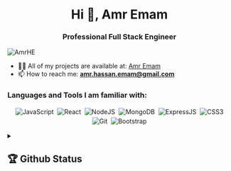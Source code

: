 <h1 align="center">Hi 👋, Amr Emam</h1>
<h3 align="center">Professional Full Stack Engineer</h3>

<p align="left"> <img src="https://komarev.com/ghpvc/?username=AmrHE&label=Profile%20views&color=0e75b6&style=flat" alt="AmrHE" /> </p>

<!-- [<img src="https://img.shields.io/github/followers/AmrHE?logo=github&style=for-the-badge&logoColor=white">](https://github.com/AmrHE) -->
<!-- [<img alt="Gmail" src="https://img.shields.io/badge/Gmail-D14836?style=for-the-badge&logo=gmail&logoColor=white" />](mailto:amr.hassan.emam@gmail.com) -->
<!-- [<img src="https://img.shields.io/badge/linkedin-%230077B5.svg?&style=for-the-badge&logo=linkedin&logoColor=white">](https://www.linkedin.com/in/amr-hassan-emam/) -->
<!-- [<img src="https://img.shields.io/badge/Portfolio-%23000000.svg?&style=for-the-badge">](https://amrhassan.vercel.app) -->



<!-- TODO -->
- 👨‍💻 All of my projects are available at: <a href="https://amrhassan.vercel.app" target="_blank">Amr Emam</a>
- 📫 How to reach me: **amr.hassan.emam@gmail.com**
<!-- - 🔭 I’m currently working on [Etica Technology](https://eticatechnology.com) -->
<!-- - 📄 The project that got me my current job, without being interview: [Amr Emam](https://amrhassan.vercel.app) -->

<h3 align="left">Languages and Tools I am familiar with:</h3>

<p align="center">

<img alt="JavaScript" src="https://img.shields.io/badge/javascript%20-%23323330.svg?&style=for-the-badge&logo=javascript&logoColor=%23F7DF1E" style="margin:2px;"/>
<img alt="React" src="https://img.shields.io/badge/react%20-%2320232a.svg?&style=for-the-badge&logo=react&logoColor=%2361DAFB" style="margin:2px;"/>
<img alt="NodeJS" src="https://img.shields.io/badge/node.js%20-%2343853D.svg?&style=for-the-badge&logo=node.js&logoColor=white" style="margin:2px;"/>
<img alt="MongoDB" src ="https://img.shields.io/badge/MongoDB-%234ea94b.svg?&style=for-the-badge&logo=mongodb&logoColor=white" style="margin:2px;"/>
 <img alt="ExpressJS" src ="https://img.shields.io/badge/express-%23323330.svg?&style=for-the-badge&logo=express&logoColor=white" style="margin:2px;"/>
<img alt="CSS3" src="https://img.shields.io/badge/css3%20-%231572B6.svg?&style=for-the-badge&logo=css3&logoColor=white" style="margin:2px;"/>
<img alt="Git" src="https://img.shields.io/badge/git%20-%23F05033.svg?&style=for-the-badge&logo=git&logoColor=white" style="margin:2px;"/>

<img alt="Bootstrap" src="https://img.shields.io/badge/bootstrap%20-%23563D7C.svg?&style=for-the-badge&logo=bootstrap&logoColor=white" style="margin:2px;"/>
<!-- <img alt="Python" src="https://img.shields.io/badge/python%20-%2314354C.svg?&style=for-the-badge&logo=python&logoColor=white" style="margin:2px;"/> -->
<br/>
</p>


<details>
  <summary>
    <h2>
      🏆 Github Status
    </h2>
  </summary>

  <div align="center">
    <div>
    <img align="center" src="https://github-readme-stats.vercel.app/api/top-langs/?username=AmrHE&theme=dark&hide_border=true&include_all_commits=true&count_private=true&layout=pie" />
    </div>
  <!-- <img src="https://github-readme-stats.vercel.app/api?username=AmrHE&theme=tokyonight&hide_border=false&include_all_commits=true&count_private=true" /> -->
  <img  src="https://github-readme-stats.vercel.app/api?username=AmrHE&show_icons=true&hide_border=true&theme=dark" align="center" >
    <img  src="https://github-readme-streak-stats.herokuapp.com/?user=AmrHE&theme=dark" align="center" >
  <!-- <img src="https://github-readme-streak-stats.herokuapp.com/?user=AmrHE&theme=dark&hide_border=false" /> -->
  <!-- <img src="https://github-readme-activity-graph.vercel.app/graph?username=AmrHE&theme=tokyo-night" /> -->
  </div>
</details>




<!-- <img  src="https://github-readme-stats.vercel.app/api?username=AmrHE&show_icons=true&hide_border=true&theme=dark" width="48%" align="right" > -->
<!-- <img  src="https://github-readme-streak-stats.herokuapp.com/?user=AmrHE&theme=dark" width="49%" >
<br> -->
<!-- <div align="center">

[![trophy](https://github-profile-trophy.vercel.app/?username=AmrHE&rank=S,AAA,AA,A&theme=juicyfresh&margin-w=15)](https://github.com/ryo-ma/github-profile-trophy)
</div> -->
